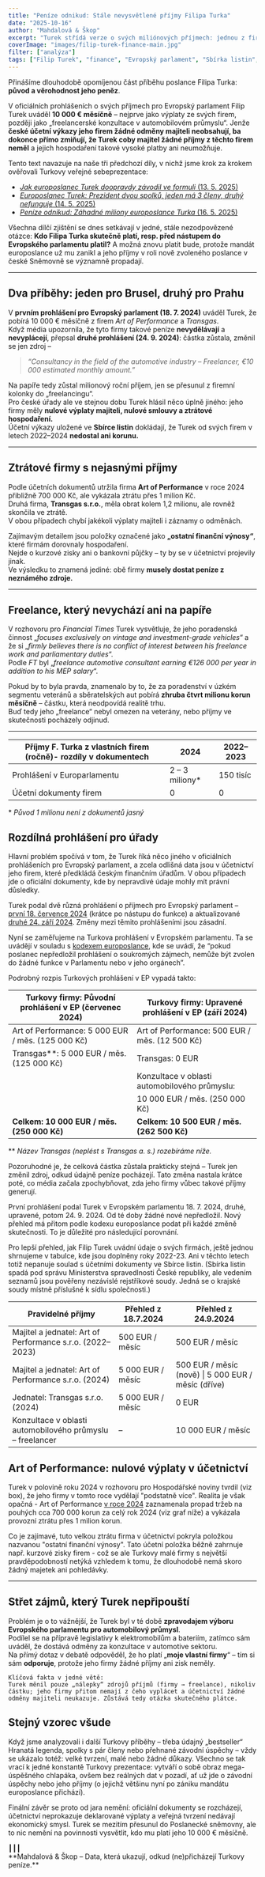 ```yaml
---
title: "Peníze odnikud: Stále nevysvětlené příjmy Filipa Turka"
date: "2025-10-16"
author: "Mahdalová & Škop"
excerpt: "Turek střídá verze o svých miliónových příjmech: jednou z firem, podruhé z 'freelancerských' konzultací. Účetnictví však vyplácení odměn majiteli neprokazuje a čísla nedávají ekonomický smysl."
coverImage: "images/filip-turek-finance-main.jpg"
filter: ["analýza"]
tags: ["Filip Turek", "finance", "Evropský parlament", "Sbírka listin", "střet zájmů"]
---
```


Přinášíme dlouhodobě opomíjenou část příběhu poslance Filipa Turka: **původ a věrohodnost jeho peněz**.  

V oficiálních prohlášeních o svých příjmech pro Evropský parlament Filip Turek uváděl **10 000 € měsíčně** – nejprve jako výplaty ze svých firem, později jako „freelancerské konzultace v automobilovém průmyslu“. Jenže **české účetní výkazy jeho firem žádné odměny majiteli neobsahují, ba dokonce přímo zmiňují, že Turek coby majitel žádné příjmy z těchto firem neměl** a jejich hospodaření takové vysoké platby ani neumožňuje.

Tento text navazuje na naše tři předchozí díly, v nichž jsme krok za krokem ověřovali Turkovy veřejné sebeprezentace:  
- [*Jak europoslanec Turek doopravdy závodil ve formuli* (13. 5. 2025)](https://www.mahdalova-skop.cz/clanek/analyza-2025-05-13-jak-europoslanec-turek-doopravdy-zavodil-ve-formuli)  
- [*Europoslanec Turek: Prezident dvou spolků, jeden má 3 členy, druhý nefunguje* (14. 5. 2025)](https://www.mahdalova-skop.cz/clanek/kontext-2025-05-14-europoslanec-turek-prezident-dvou-spolku)  
- [*Peníze odnikud: Záhadné miliony europoslance Turka* (16. 5. 2025)](https://www.mahdalova-skop.cz/clanek/analyza-2025-05-16-penize-odnikud-zahadne-miliony-europoslance-turka)  

Všechna dílčí zjištění se dnes setkávají v jedné, stále nezodpovězené otázce: **Kdo Filipa Turka skutečně platí, resp. před nástupem do Evropského parlamentu platil?** A možná znovu platit bude, protože mandát europoslance už mu zanikl a jeho příjmy v roli nově zvoleného poslance v české Sněmovně se významně propadají.


---

## Dva příběhy: jeden pro Brusel, druhý pro Prahu

V **prvním prohlášení pro Evropský parlament (18. 7. 2024)** uváděl Turek, že pobírá 10 000 € měsíčně z firem *Art of Performance* a *Transgas*.  
Když média upozornila, že tyto firmy takové peníze **nevydělávají** a **nevyplácejí**, přepsal **druhé prohlášení (24. 9. 2024)**: částka zůstala, změnil se jen zdroj –  
> *“Consultancy in the field of the automotive industry – Freelancer, €10 000 estimated monthly amount.”*

Na papíře tedy zůstal milionový roční příjem, jen se přesunul z firemní kolonky do „freelancingu“.  
Pro české úřady ale ve stejnou dobu Turek hlásil něco úplně jiného: jeho firmy měly **nulové výplaty majiteli, nulové smlouvy a ztrátové hospodaření.**  
Účetní výkazy uložené ve **Sbírce listin** dokládají, že Turek od svých firem v letech 2022–2024 **nedostal ani korunu.**

---

## Ztrátové firmy s nejasnými příjmy

Podle účetních dokumentů utržila firma **Art of Performance** v roce 2024 přibližně 700 000 Kč, ale vykázala ztrátu přes 1 milion Kč.  
Druhá firma, **Transgas s.r.o.**, měla obrat kolem 1,2 milionu, ale rovněž skončila ve ztrátě.  
V obou případech chybí jakékoli výplaty majiteli i záznamy o odměnách.  

Zajímavým detailem jsou položky označené jako **„ostatní finanční výnosy“**, které firmám dorovnaly hospodaření.  
Nejde o kurzové zisky ani o bankovní půjčky – ty by se v účetnictví projevily jinak.  
Ve výsledku to znamená jediné: obě firmy **musely dostat peníze z neznámého zdroje.**

---

## Freelance, který nevychází ani na papíře

V rozhovoru pro *Financial Times* Turek vysvětluje, že jeho poradenská činnost „*focuses exclusively on vintage and investment-grade vehicles*“ a že si „*firmly believes there is no conflict of interest between his freelance work and parliamentary duties*“.  
Podle *FT* byl „*freelance automotive consultant earning €126 000 per year in addition to his MEP salary*“.  

Pokud by to byla pravda, znamenalo by to, že za poradenství v úzkém segmentu veteránů a sběratelských aut pobírá **zhruba čtvrt milionu korun měsíčně** – částku, která neodpovídá realitě trhu.  
Buď tedy jeho „freelance“ nebyl omezen na veterány, nebo příjmy ve skutečnosti pocházely odjinud.

---


| Příjmy F. Turka z vlastních firem (ročně)- rozdíly v dokumentech                            | 2024             | 2022–2023       |
|----------------------------------|------------------|-----------------|
| Prohlášení v Europarlamentu     | 2 – 3 miliony*   | 150 tisíc       |
| Účetní dokumenty firem          | 0                | 0               |

\* _Původ 1 milionu není z dokumentů jasný_

## Rozdílná prohlášení pro úřady

Hlavní problém spočívá v tom, že Turek říká něco jiného v oficiálních prohlášeních pro Evropský parlament, a zcela odlišná data jsou v účetnictví jeho firem, které předkládá českým finančním úřadům. V obou případech jde o oficiální dokumenty, kde by nepravdivé údaje mohly mít právní důsledky.

Turek podal dvě různá prohlášení o příjmech pro Evropský parlament – [první 18. července 2024](https://www.europarl.europa.eu/erpl-app-public/mep-documents/DPI/10/86d80dc1-0ceb-4634-a3e0-a40e18ba0074_1721311200881.pdf) (krátce po nástupu do funkce) a aktualizované [druhé 24. září 2024](https://www.europarl.europa.eu/erpl-app-public/mep-documents/DPI/10/ac6e8cff-b1eb-42f2-a251-fcd1c3ac1558_1728303852680.pdf). Změny mezi těmito prohlášeními jsou zásadní.

Nyní se zaměřujeme na Turkova prohlášení v Evropském parlamentu. Ta se uvádějí v souladu s [kodexem europoslance](https://www.europarl.europa.eu/pdf/meps/Code_of_Conduct_20240918_CS.pdf), kde se uvádí, že “pokud poslanec nepředložil prohlášení o soukromých zájmech, nemůže být zvolen do žádné funkce v Parlamentu nebo v jeho orgánech”. 

Podrobný rozpis Turkových prohlášení v EP vypadá takto:

| Turkovy firmy: Původní prohlášení v EP (červenec 2024)                                 | Turkovy firmy: Upravené prohlášení v EP (září 2024)                                 |
|----------------------------------------------------------|------------------------------------------------------|
| Art of Performance: 5 000 EUR / měs. (125 000 Kč)        | Art of Performance: 500 EUR / měs. (12 500 Kč)      |
| Transgas**: 5 000 EUR / měs. (125 000 Kč)                | Transgas: 0 EUR                                     |
|                                                          | Konzultace v oblasti automobilového průmyslu:       |
|                                                          | 10 000 EUR / měs. (250 000 Kč)                      |
| **Celkem: 10 000 EUR / měs. (250 000 Kč)**               | **Celkem: 10 500 EUR / měs. (262 500 Kč)**          |

\*\* _Název Transgas (neplést s Transgas a. s.) rozebíráme níže._

Pozoruhodné je, že celková částka zůstala prakticky stejná – Turek jen změnil zdroj, odkud údajně peníze pocházejí. Tato změna nastala krátce poté, co média začala zpochybňovat, zda jeho firmy vůbec takové příjmy generují.

První prohlášení podal Turek v Evropském parlamentu 18. 7. 2024, druhé, upravené, potom 24. 9. 2024. Od té doby žádné nové nepředložil. Nový přehled má přitom podle kodexu europoslance podat při každé změně skutečnosti. To je důležité pro následující porovnání.

Pro lepší přehled, jak Filip Turek uvádní údaje o svých firmách, ještě jednou shrnujeme v tabulce, kde jsou doplněny roky 2022-23. Ani v těchto letech totiž nepanuje soulad s účetními dokumenty ve Sbírce listin. (Sbírka listin spadá pod správu Ministerstva spravedlnosti České republiky, ale vedením seznamů jsou pověřeny nezávislé rejstříkové soudy. Jedná se o krajské soudy místně příslušné k sídlu společnosti.)

| Pravidelné příjmy |Přehled z 18.7.2024                                   | Přehled z 24.9.2024                                  |
|---------------------------------------------------------|--------------------------------------------------------|--------------------------------------------------------|
| Majitel a jednatel: Art of Performance s.r.o. (2022–2023) | 500 EUR / měsíc                                        | 500 EUR / měsíc                                       |
| Majitel a jednatel: Art of Performance s.r.o. (2024)     | 5 000 EUR / měsíc                                      | 500 EUR / měsíc (nově) \| 5 000 EUR / měsíc (dříve)    |
| Jednatel: Transgas s.r.o. (2024)                         | 5 000 EUR / měsíc                                      | 0 EUR                                                 |
| Konzultace v oblasti automobilového průmyslu – freelancer | –                                                    | 10 000 EUR / měsíc                                    |

## Art of Performance: nulové výplaty v účetnictví

Turek v polovině roku 2024 v rozhovoru pro Hospodářské noviny tvrdil (viz box), že jeho firmy v tomto roce vydělají "podstatně více". Realita je však opačná - Art of Performance [v roce 2024](https://or.justice.cz/ias/ui/vypis-sl-detail?dokument=85570964&subjektId=945437&spis=1042137) zaznamenala propad tržeb na pouhých cca 700 000 korun za celý rok 2024 (viz graf níže) a vykázala provozní ztrátu přes 1 milion korun. 

Co je zajímavé, tuto velkou ztrátu firma v účetnictví pokryla položkou nazvanou "ostatní finanční výnosy". Tato účetní položka běžně zahrnuje např. kurzové zisky firem - což se ale Turkovy malé firmy s největší pravděpodobností netýká vzhledem k tomu, že dlouhodobě nemá skoro žádný majetek ani pohledávky.

---

## Střet zájmů, který Turek nepřipouští

Problém je o to vážnější, že Turek byl v té době **zpravodajem výboru Evropského parlamentu pro automobilový průmysl**.  
Podílel se na přípravě legislativy k elektromobilům a bateriím, zatímco sám uváděl, že dostává odměny za konzultace v automotive sektoru.  
Na přímý dotaz v debatě odpověděl, že ho platí „**moje vlastní firmy**“ – tím si sám **odporuje**, protože jeho firmy žádné příjmy ani zisk neměly.

```box
Klíčová fakta v jedné větě:  
Turek měnil pouze „nálepky“ zdrojů příjmů (firmy → freelance), nikoliv částku; jeho firmy přitom nemají z čeho vyplácet a účetnictví žádné odměny majiteli neukazuje. Zůstává tedy otázka skutečného plátce.
```

## Stejný vzorec všude

Když jsme analyzovali i další Turkovy příběhy – třeba údajný „bestseller“ Hranatá legenda, spolky s pár členy nebo přehnané závodní úspěchy – vždy se ukázalo totéž:
velké tvrzení, malé nebo žádné důkazy. Všechno se tak vrací k jedné konstantě Turkovy prezentace: vytváří o sobě obraz mega-úspěšného chlapáka, ovšem bez reálných dat v pozadí, ať už jde o závodní úspěchy nebo jeho příjmy (o jejichž většinu nyní po zániku mandátu europoslance přichází).

Finální závěr se proto od jara nemění: oficiální dokumenty se rozcházejí, účetnictví neprokazuje deklarované výplaty a veřejná tvrzení nedávají ekonomický smysl.
Turek se mezitím přesunul do Poslanecké sněmovny, ale to nic nemění na povinnosti vysvětlit, kdo mu platí jeho 10 000 € měsíčně.

<div style={{ textAlign: 'center', marginTop: '2em' }}>┃┃┃</div>
<div style={{ textAlign: 'center' }}>**Mahdalová & Škop – Data, která ukazují, odkud (ne)přicházejí Turkovy peníze.**</div>
